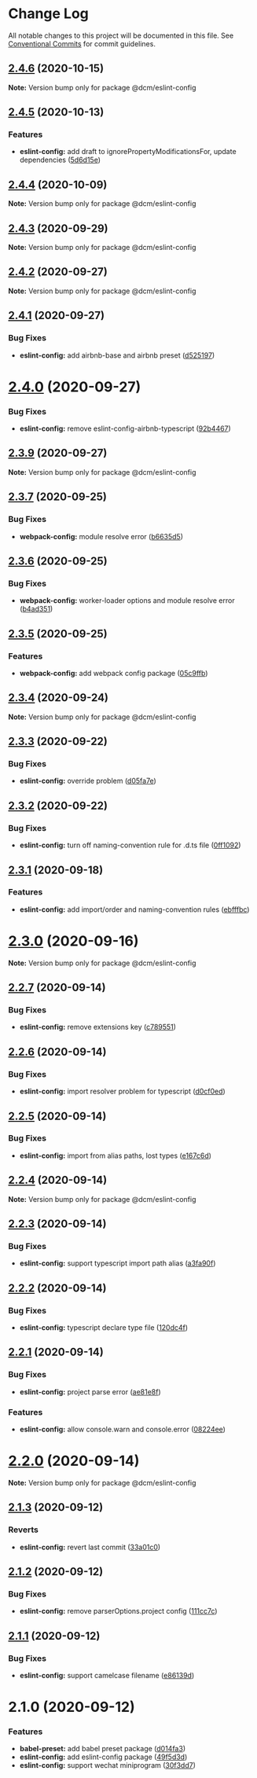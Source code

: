 # Change Log

All notable changes to this project will be documented in this file.
See [Conventional Commits](https://conventionalcommits.org) for commit guidelines.

## [2.4.6](https://github.com/dcmhub/chores/compare/v2.4.5...v2.4.6) (2020-10-15)

**Note:** Version bump only for package @dcm/eslint-config





## [2.4.5](https://github.com/dcmhub/chores/compare/v2.4.4...v2.4.5) (2020-10-13)


### Features

* **eslint-config:** add draft to ignorePropertyModificationsFor, update dependencies ([5d6d15e](https://github.com/dcmhub/chores/commit/5d6d15e69cb31870f9eb8c20c4ae217a0fc0417e))





## [2.4.4](https://github.com/dcmhub/chores/compare/v2.4.3...v2.4.4) (2020-10-09)

**Note:** Version bump only for package @dcm/eslint-config





## [2.4.3](https://github.com/dcmhub/chores/compare/v2.4.2...v2.4.3) (2020-09-29)

**Note:** Version bump only for package @dcm/eslint-config





## [2.4.2](https://github.com/dcmhub/chores/compare/v2.4.1...v2.4.2) (2020-09-27)

**Note:** Version bump only for package @dcm/eslint-config





## [2.4.1](https://github.com/dcmhub/chores/compare/v2.4.0...v2.4.1) (2020-09-27)


### Bug Fixes

* **eslint-config:** add airbnb-base and airbnb preset ([d525197](https://github.com/dcmhub/chores/commit/d525197c9bcc665959a36d5c1e8fb778e20cdfec))





# [2.4.0](https://github.com/dcmhub/chores/compare/v2.3.9...v2.4.0) (2020-09-27)


### Bug Fixes

* **eslint-config:** remove eslint-config-airbnb-typescript ([92b4467](https://github.com/dcmhub/chores/commit/92b44679f7c3a545e720e101d6a55539410d6407))





## [2.3.9](https://github.com/dcmhub/chores/compare/v2.3.8...v2.3.9) (2020-09-27)

**Note:** Version bump only for package @dcm/eslint-config





## [2.3.7](https://github.com/dcmhub/chores/compare/v2.3.6...v2.3.7) (2020-09-25)


### Bug Fixes

* **webpack-config:** module resolve error ([b6635d5](https://github.com/dcmhub/chores/commit/b6635d51cfe7d9366ff4c93ca003ec16ce5a425f))





## [2.3.6](https://github.com/dcmhub/chores/compare/v2.3.5...v2.3.6) (2020-09-25)


### Bug Fixes

* **webpack-config:** worker-loader options and module resolve error ([b4ad351](https://github.com/dcmhub/chores/commit/b4ad35189c321f72724bc39c416ca15b067a31ad))





## [2.3.5](https://github.com/dcmhub/chores/compare/v2.3.4...v2.3.5) (2020-09-25)


### Features

* **webpack-config:** add webpack config package ([05c9ffb](https://github.com/dcmhub/chores/commit/05c9ffbf996a6036f9b8f3ff98064e9960ed74e6))





## [2.3.4](https://github.com/dcmhub/chores/compare/v2.3.3...v2.3.4) (2020-09-24)

**Note:** Version bump only for package @dcm/eslint-config





## [2.3.3](https://github.com/dcmhub/chores/compare/v2.3.2...v2.3.3) (2020-09-22)


### Bug Fixes

* **eslint-config:** override problem ([d05fa7e](https://github.com/dcmhub/chores/commit/d05fa7ebbd454caeeeeb47167a39d92f9e7877c9))





## [2.3.2](https://github.com/dcmhub/chores/compare/v2.3.1...v2.3.2) (2020-09-22)


### Bug Fixes

* **eslint-config:** turn off naming-convention rule for .d.ts file ([0ff1092](https://github.com/dcmhub/chores/commit/0ff10921d83a3042a7dac6e7fbc6784f6f110c48))





## [2.3.1](https://github.com/dcmhub/chores/compare/v2.3.0...v2.3.1) (2020-09-18)


### Features

* **eslint-config:** add import/order and naming-convention rules ([ebfffbc](https://github.com/dcmhub/chores/commit/ebfffbc01752056523b18f3bc5fcb4806eb88d58))





# [2.3.0](https://github.com/dcmhub/chores/compare/v2.2.7...v2.3.0) (2020-09-16)

**Note:** Version bump only for package @dcm/eslint-config





## [2.2.7](https://github.com/dcmhub/chores/compare/v2.2.6...v2.2.7) (2020-09-14)


### Bug Fixes

* **eslint-config:** remove extensions key ([c789551](https://github.com/dcmhub/chores/commit/c789551ab028df9c8d6eeccc879ddf8ca303498f))





## [2.2.6](https://github.com/dcmhub/chores/compare/v2.2.5...v2.2.6) (2020-09-14)


### Bug Fixes

* **eslint-config:** import resolver problem for typescript ([d0cf0ed](https://github.com/dcmhub/chores/commit/d0cf0ed2771b25e16962de8b44ac2e2ccd786d5e))





## [2.2.5](https://github.com/dcmhub/chores/compare/v2.2.4...v2.2.5) (2020-09-14)


### Bug Fixes

* **eslint-config:** import from alias paths, lost types ([e167c6d](https://github.com/dcmhub/chores/commit/e167c6d7fdabc5945610a2b18737a448ed55c49e))





## [2.2.4](https://github.com/dcmhub/chores/compare/v2.2.3...v2.2.4) (2020-09-14)

**Note:** Version bump only for package @dcm/eslint-config





## [2.2.3](https://github.com/dcmhub/chores/compare/v2.2.2...v2.2.3) (2020-09-14)


### Bug Fixes

* **eslint-config:** support typescript import path alias ([a3fa90f](https://github.com/dcmhub/chores/commit/a3fa90f468cfa73227c5f3b2b3bf8e90ea5d572f))





## [2.2.2](https://github.com/dcmhub/chores/compare/v2.2.1...v2.2.2) (2020-09-14)


### Bug Fixes

* **eslint-config:** typescript declare type file ([120dc4f](https://github.com/dcmhub/chores/commit/120dc4f643a34d1cff1d7594be0220152100c225))





## [2.2.1](https://github.com/dcmhub/chores/compare/v2.2.0...v2.2.1) (2020-09-14)


### Bug Fixes

* **eslint-config:** project parse error ([ae81e8f](https://github.com/dcmhub/chores/commit/ae81e8f46850f6563d51567281ed4df8815d5009))


### Features

* **eslint-config:** allow console.warn and console.error ([08224ee](https://github.com/dcmhub/chores/commit/08224ee32f6f7ec26d5e549f516d0c22fbc53a9f))





# [2.2.0](https://github.com/dcmhub/chores/compare/v2.1.3...v2.2.0) (2020-09-14)

**Note:** Version bump only for package @dcm/eslint-config





## [2.1.3](https://github.com/dcmhub/chores/compare/v2.1.2...v2.1.3) (2020-09-12)


### Reverts

* **eslint-config:** revert last commit ([33a01c0](https://github.com/dcmhub/chores/commit/33a01c0df0502f2ea04681ea8566c0056ccdc630))





## [2.1.2](https://github.com/dcmhub/chores/compare/v2.1.1...v2.1.2) (2020-09-12)


### Bug Fixes

* **eslint-config:** remove parserOptions.project config ([111cc7c](https://github.com/dcmhub/chores/commit/111cc7cf54f8338d36eeec143eb32d8ccd796597))





## [2.1.1](https://github.com/dcmhub/chores/compare/v2.1.0...v2.1.1) (2020-09-12)


### Bug Fixes

* **eslint-config:** support camelcase filename ([e86139d](https://github.com/dcmhub/chores/commit/e86139dfdf2f22e6c6df2b894645bd256464cb8b))





# 2.1.0 (2020-09-12)


### Features

* **babel-preset:** add babel preset package ([d014fa3](https://github.com/dcmhub/chores/commit/d014fa35e8304e368f78acb0a115ccc20ea14544))
* **eslint-config:** add eslint-config package ([49f5d3d](https://github.com/dcmhub/chores/commit/49f5d3d0fdea163162fee83f0b89a5eeee9b7744))
* **eslint-config:** support wechat miniprogram ([30f3dd7](https://github.com/dcmhub/chores/commit/30f3dd7bbfc07b529357792a3e9071d90caf9eea))
